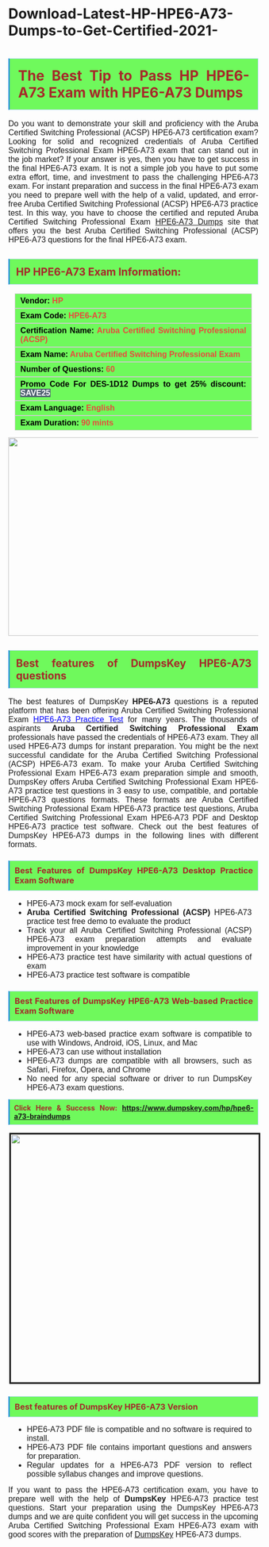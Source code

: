 # Download-Latest-HP-HPE6-A73-Dumps-to-Get-Certified-2021-
<h1 style="text-align: justify;"><strong><span style="display: block; color: brown; background: #6FF95C; border: 0.5px solid #AED6F1; border-left: 3px solid #3498DB; padding: .6em;">The Best Tip to Pass HP HPE6-A73 Exam with HPE6-A73 Dumps</span></strong></h1>

<p style="text-align: justify;"><span style="font-size:11pt"><span style="line-height:normal"><span style="font-family:Calibri,sans-serif"><span style="font-size:12.0pt"><span new="" roman="" style="font-family:" times="">Do you want to demonstrate your skill and proficiency with the Aruba Certified Switching Professional (ACSP) HPE6-A73 certification exam? Looking for solid and recognized credentials of Aruba Certified Switching Professional Exam HPE6-A73 exam that can stand out in the job market? If your answer is yes, then you have to get success in the final HPE6-A73 exam. It is not a simple job you have to put some extra effort, time, and investment to pass the challenging HPE6-A73 exam. For instant preparation and success in the final HPE6-A73 exam you need to prepare well with the help of a valid, updated, and error-free Aruba Certified Switching Professional (ACSP) HPE6-A73 practice test. In this way, you have to choose the certified and reputed Aruba Certified Switching Professional Exam <span style="color:blue"><a href="https://www.dumpskey.com/hp/hpe6-a73-braindumps">HPE6-A73 Dumps</a></span> site that offers you the best Aruba Certified Switching Professional (ACSP) HPE6-A73 questions for the final HPE6-A73 exam.</span></span></span></span></span></p>

<h2 style="text-align: justify;"><strong><span style="display: block; color: brown; background: #6FF95C; border: 0.5px solid #AED6F1; border-left: 3px solid #3498DB; padding: .6em;">HP HPE6-A73 Exam Information:</span></strong></h2>

<div style="margin: 0cm 10pt; background: rgb(111, 249, 92); border: 1px solid rgb(204, 204, 204); padding: 5px 10px; text-align: justify;"><span style="font-size: 11pt;"><span style="line-height: normal;"><span><span style="font-family: Calibri,sans-serif;"><strong><span style="font-size: 12.0pt;"><span><span style="color: #000000;">Vendor:</span> <span style="color: #e74c3c;">HP</span></span></span></strong></span></span></span></span></div>

<div style="margin: 0cm 10pt; background: rgb(111, 249, 92); border: 1px solid rgb(204, 204, 204); padding: 5px 10px; text-align: justify;"><span style="font-size: 11pt;"><span style="line-height: normal;"><span><span style="font-family: Calibri,sans-serif;"><strong><span style="font-size: 12.0pt;"><span><span style="color: #000000;">Exam Code:</span> <span style="color: #e74c3c;">HPE6-A73</span></span></span></strong></span></span></span></span></div>

<div style="margin: 0cm 10pt; background: rgb(111, 249, 92); border: 1px solid rgb(204, 204, 204); padding: 5px 10px; text-align: justify;"><span style="font-size: 11pt;"><span style="line-height: normal;"><span><span style="font-family: Calibri,sans-serif;"><strong><span style="font-size: 12.0pt;"><span><span style="color: #000000;">Certification Name:</span> <span style="color: #e74c3c;">Aruba Certified Switching Professional (ACSP)</span></span></span></strong></span></span></span></span></div>

<div style="margin: 0cm 10pt; background: rgb(111, 249, 92); border: 1px solid rgb(204, 204, 204); padding: 5px 10px; text-align: justify;"><span style="font-size: 11pt;"><span style="line-height: normal;"><span><span style="font-family: Calibri,sans-serif;"><strong><span style="font-size: 12.0pt;"><span><span style="color: #000000;">Exam Name:</span> <span style="color: #e74c3c;">Aruba Certified Switching Professional Exam</span></span></span></strong></span></span></span></span></div>

<div style="margin: 0cm 10pt; background: rgb(111, 249, 92); border: 1px solid rgb(204, 204, 204); padding: 5px 10px; text-align: justify;"><span style="font-size: 11pt;"><span style="line-height: normal;"><span><span style="font-family: Calibri,sans-serif;"><strong><span style="font-size: 12.0pt;"><span><span style="color: #000000;">Number of Questions: </span><span style="color: #e74c3c;">60</span></span></span></strong></span></span></span></span></div>

<div style="margin: 0cm 10pt; background: rgb(111, 249, 92); border: 1px solid rgb(204, 204, 204); padding: 5px 10px; text-align: justify;"><span style="font-size: 11pt;"><span style="line-height: normal;"><span><span style="font-family: Calibri,sans-serif;"><strong><span style="font-size: 12.0pt;"><span><span style="color: #000000;">Promo Code For DES-1D12 Dumps to get 25% discount: </span><span style="color: #ffffff;"><span style="background-color: #4e5f70;">SAVE25</span></span></span></span></strong></span></span></span></span></div>

<div style="margin: 0cm 10pt; background: rgb(111, 249, 92); border: 1px solid rgb(204, 204, 204); padding: 5px 10px; text-align: justify;"><span style="font-size: 11pt;"><span style="line-height: normal;"><span><span style="font-family: Calibri,sans-serif;"><strong><span style="font-size: 12.0pt;"><span><span style="color: #000000;">Exam Language:</span> <span style="color: #e74c3c;">English</span></span></span></strong></span></span></span></span></div>

<div style="margin: 0cm 10pt; background: rgb(111, 249, 92); border: 1px solid rgb(204, 204, 204); padding: 5px 10px; text-align: justify;"><span style="font-size: 11pt;"><span style="line-height: normal;"><span><span style="font-family: Calibri,sans-serif;"><strong><span style="font-size: 12.0pt;"><span><span style="color: #000000;">Exam Duration: </span><span style="color: #e74c3c;">90 mints</span></span></span></strong></span></span></span></span></div>

<p style="text-align: center;"><a href="https://www.dumpskey.com/hp/hpe6-a73-braindumps"><img src="https://lh3.googleusercontent.com/pw/ACtC-3dVlA1AWymR4xrF8RuFewEtIeLnD9ZuFRecIi6m3xI_U7Y1CHhaQmJ4tU3qgfllrfNc27FJ4mmKSlebP8hr1WBA2XYeEeuav8VR9SpKGrtEuv3h95KXVi2_mO-hizxIkL9phoaxiFmtvPgvD1el1SbZ=w700-h400-no?authuser=0" style="height: 400px; width: 700px;" /></a></p>

<h2 style="text-align: justify;"><strong><span style="display: block; color: brown; background: #6FF95C; border: 0.5px solid #AED6F1; border-left: 3px solid #3498DB; padding: .6em;">Best features of DumpsKey HPE6-A73 questions</span></strong></h2>

<p style="text-align: justify;"><span style="font-size:11pt"><span style="line-height:normal"><span style="font-family:Calibri,sans-serif"><span style="font-size:12.0pt"><span new="" roman="" style="font-family:" times="">The best features of DumpsKey <b>HPE6-A73</b> questions is a reputed platform that has been offering Aruba Certified Switching Professional Exam <a href="https://www.dumpskey.com/hp/hpe6-a73-braindumps"><span style="color:blue">HPE6-A73 Practice Test</span></a> for many years. The thousands of aspirants <b>Aruba Certified Switching Professional Exam</b> professionals have passed the credentials of HPE6-A73 exam. They all used HPE6-A73 dumps for instant preparation. You might be the next successful candidate for the Aruba Certified Switching Professional (ACSP) HPE6-A73 exam. To make your Aruba Certified Switching Professional Exam HPE6-A73 exam preparation simple and smooth, DumpsKey offers Aruba Certified Switching Professional Exam HPE6-A73 practice test questions in 3 easy to use, compatible, and portable <b></b> HPE6-A73 questions formats. These formats are Aruba Certified Switching Professional Exam HPE6-A73 practice test questions, Aruba Certified Switching Professional Exam HPE6-A73 PDF and Desktop HPE6-A73 practice test software. Check out the best features of DumpsKey HPE6-A73 dumps in the following lines with different formats.</span></span></span></span></span></p>

<h3 style="text-align: justify;"><strong><span style="display: block; color: brown; background: #6FF95C; border: 0.5px solid #AED6F1; border-left: 3px solid #3498DB; padding: .6em;">Best Features of DumpsKey HPE6-A73 Desktop Practice Exam Software</span></strong></h3>

<ul>
	<li style="margin: 0in 10pt; text-align: justify;"><span style="font-size:11pt"><span style="line-height:normal"><span style="tab-stops:list .5in"><span style="font-family:Calibri,sans-serif"><span style="font-size:12.0pt"><span new="" roman="" style="font-family:" times=""> HPE6-A73 mock exam for self-evaluation</span></span></span></span></span></span></li>
	<li style="margin: 0in 10pt; text-align: justify;"><span style="font-size:11pt"><span style="line-height:normal"><span style="tab-stops:list .5in"><span style="font-family:Calibri,sans-serif"><b><span style="font-size:12.0pt"><span new="" roman="" style="font-family:" times="">Aruba Certified Switching Professional (ACSP)</span></span></b><span style="font-size:12.0pt"><span new="" roman="" style="font-family:" times=""> HPE6-A73 practice test free demo to evaluate the product</span></span></span></span></span></span></li>
	<li style="margin: 0in 10pt; text-align: justify;"><span style="font-size:11pt"><span style="line-height:normal"><span style="tab-stops:list .5in"><span style="font-family:Calibri,sans-serif"><span style="font-size:12.0pt"><span new="" roman="" style="font-family:" times="">Track your all Aruba Certified Switching Professional (ACSP) HPE6-A73 exam preparation attempts and evaluate improvement in your knowledge</span></span></span></span></span></span></li>
	<li style="margin: 0in 10pt; text-align: justify;"><span style="font-size:11pt"><span style="line-height:normal"><span style="tab-stops:list .5in"><span style="font-family:Calibri,sans-serif"><span style="font-size:12.0pt"><span new="" roman="" style="font-family:" times="">HPE6-A73 practice test have similarity with actual questions of exam</span></span></span></span></span></span></li>
	<li style="margin: 0in 10pt; text-align: justify;"><span style="font-size:11pt"><span style="line-height:normal"><span style="tab-stops:list .5in"><span style="font-family:Calibri,sans-serif"><span style="font-size:12.0pt"><span new="" roman="" style="font-family:" times="">HPE6-A73 practice test software is compatible</span></span></span></span></span></span></li>
</ul>

<h3 style="text-align: justify;"><strong><span style="display: block; color: brown; background: #6FF95C; border: 0.5px solid #AED6F1; border-left: 3px solid #3498DB; padding: .6em;">Best Features of DumpsKey HPE6-A73 Web-based Practice Exam Software</span></strong></h3>

<ul>
	<li style="margin: 0in 10pt; text-align: justify;"><span style="font-size:11pt"><span style="line-height:normal"><span style="tab-stops:list .5in"><span style="font-family:Calibri,sans-serif"><span style="font-size:12.0pt"><span new="" roman="" style="font-family:" times="">HPE6-A73 web-based practice exam software is compatible to use with Windows, Android, iOS, Linux, and Mac</span></span></span></span></span></span></li>
	<li style="margin: 0in 10pt; text-align: justify;"><span style="font-size:11pt"><span style="line-height:normal"><span style="tab-stops:list .5in"><span style="font-family:Calibri,sans-serif"><span style="font-size:12.0pt"><span new="" roman="" style="font-family:" times="">HPE6-A73 can use without installation</span></span></span></span></span></span></li>
	<li style="margin: 0in 10pt; text-align: justify;"><span style="font-size:11pt"><span style="line-height:normal"><span style="tab-stops:list .5in"><span style="font-family:Calibri,sans-serif"><span style="font-size:12.0pt"><span new="" roman="" style="font-family:" times="">HPE6-A73 dumps are compatible with all browsers, such as Safari, Firefox, Opera, and Chrome</span></span></span></span></span></span></li>
	<li style="margin: 0in 10pt; text-align: justify;"><span style="font-size:11pt"><span style="line-height:normal"><span style="tab-stops:list .5in"><span style="font-family:Calibri,sans-serif"><span style="font-size:12.0pt"><span new="" roman="" style="font-family:" times="">No need for any special software or driver to run DumpsKey HPE6-A73 exam questions.</span></span></span></span></span></span></li>
</ul>

<p style="text-align: justify;"><strong><span style="display: block; color: brown; background: #6FF95C; border: 0.5px solid #AED6F1; border-left: 3px solid #3498DB; padding: .6em;">Click Here & Success Now: <a href="https://www.dumpskey.com/hp/hpe6-a73-braindumps">https://www.dumpskey.com/hp/hpe6-a73-braindumps</a></span></strong></p>

<p style="text-align: center;"><a href="https://www.dumpskey.com/hp/hpe6-a73-braindumps"><span style="font-size:11pt"><span style="line-height:115%"><span style="font-family:Calibri,sans-serif"><span style="font-size:12.0pt"><span style="line-height:115%"><img alt="" src="https://i.imgur.com/EeR47fq_d.webp?maxwidth=760&fidelity=grand" style="border-width: 3px; border-style: solid; margin: 2px; width: 500px; height: 500px;" /></span></span></span></span></span></a></p>

<h3 style="text-align: justify;"><strong><span style="display: block; color: brown; background: #6FF95C; border: 0.5px solid #AED6F1; border-left: 3px solid #3498DB; padding: .6em;">Best features of DumpsKey HPE6-A73 Version</span></strong></h3>

<ul>
	<li style="margin: 0in 10pt; text-align: justify;"><span style="font-size:11pt"><span style="line-height:normal"><span style="tab-stops:list .5in"><span style="font-family:Calibri,sans-serif"><span style="font-size:12.0pt"><span new="" roman="" style="font-family:" times="">HPE6-A73 PDF file is compatible and no software is required to install.</span></span></span></span></span></span></li>
	<li style="margin: 0in 10pt; text-align: justify;"><span style="font-size:11pt"><span style="line-height:normal"><span style="tab-stops:list .5in"><span style="font-family:Calibri,sans-serif"><span style="font-size:12.0pt"><span new="" roman="" style="font-family:" times="">HPE6-A73 PDF file contains important questions and answers for preparation.</span></span></span></span></span></span></li>
	<li style="margin: 0in 10pt; text-align: justify;"><span style="font-size:11pt"><span style="line-height:normal"><span style="tab-stops:list .5in"><span style="font-family:Calibri,sans-serif"><span style="font-size:12.0pt"><span new="" roman="" style="font-family:" times="">Regular updates for a HPE6-A73 PDF version to reflect possible syllabus changes and improve questions.</span></span></span></span></span></span></li>
</ul>

<p style="text-align: justify;"><span style="font-size:11pt"><span style="line-height:normal"><span style="font-family:Calibri,sans-serif"><span style="font-size:12.0pt"><span new="" roman="" style="font-family:" times="">If you want to pass the HPE6-A73 certification exam, you have to prepare well with the help of <b>DumpsKey</b> HPE6-A73 practice test questions. Start your preparation using the DumpsKey HPE6-A73 dumps and we are quite confident you will get success in the upcoming Aruba Certified Switching Professional Exam HPE6-A73 exam with good scores with the preparation of <a href="http://www.dumpskey.com">DumpsKey</a> HPE6-A73 dumps.</span></span></span></span></span></p>
<gdiv></gdiv><gdiv></gdiv><gdiv></gdiv><gdiv></gdiv><gdiv></gdiv><gdiv></gdiv><gdiv></gdiv><gdiv></gdiv><gdiv></gdiv><gdiv></gdiv><gdiv></gdiv><gdiv></gdiv><gdiv></gdiv><gdiv></gdiv><gdiv></gdiv><gdiv></gdiv><gdiv></gdiv><gdiv></gdiv><gdiv></gdiv><gdiv></gdiv><gdiv></gdiv><gdiv></gdiv><gdiv></gdiv><gdiv></gdiv><gdiv></gdiv><gdiv></gdiv><gdiv></gdiv><gdiv></gdiv><gdiv></gdiv><gdiv></gdiv>
